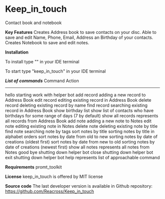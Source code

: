 # Keep_in_touch
Contact book and notebook

**Key Features**
Creates Address book to save contacts on your disc.
Able to save and edit Name, Phone, Email, Address an Birthday of your contacts.
Creates Notebook to save and edit notes.

**Installation**

To install type "" in your IDE terminal


To start type "keep_in_touch" in your IDE terminal

**_List of commands_**
Command                                   Action
________________________________________________________________________________________________________________________
hello                                     starting work with helper bot
add record                                adding a new record to Address Book
edit record                               editing existing record in Address Book
delete record                             deleting existing record by name
find record                               searching existing record in Address Book
show birthday list                        show list of contacts who have birthdays for some range of days (7 by default)
show all records                          represents all records from Address Book
add note                                  adding a new note to Notes
edit note                                 editing existing note in Notes
delete note                               deleting existing note by title
find note                                 searching note by tags
sort notes by title                       sorting notes by title in alphabet orders
sort notes by date from old to new        sorting notes by date of creations (oldest first)
sort notes by date from new to old        sorting notes by date of creations (newest first)
show all notes                            represents all notes from Notes
good bye                                  shutting down helper bot
close                                     shutting down helper bot
exit                                      shutting down helper bot
help                                      represents list of approachable command

**Requirements**
promt_toolkit

**License**
keep_in_touch is offered by MIT license

**Source code**
The last developer version is available in Github repository: https://github.com/Reacross/Keep_in_touch
